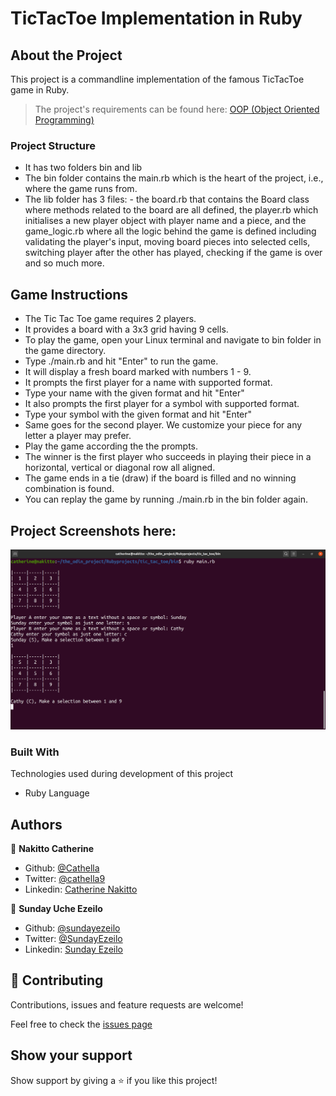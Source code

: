 # TicTacToe Implementation in Ruby

## About the Project
This project is a commandline implementation of the famous TicTacToe game in Ruby.

> The project's requirements can be found here: [OOP (Object Oriented Programming)](https://microverse.pathwright.com/library/fast-track-curriculum/69047/path/step/59565018/)

### Project Structure
- It has two folders bin and lib
- The bin folder contains the main.rb which is the heart of the project, i.e., where the game runs from.
- The lib folder has 3 files: - the board.rb that contains the Board class where methods related to the board are all defined, the player.rb which initialises a new player object with player name and a piece, and the game_logic.rb where all the logic behind the game is defined including validating the player's input, moving board pieces into selected cells, switching player after the other has played, checking if the game is over and so much more.

## Game Instructions
- The Tic Tac Toe game requires 2 players.
- It provides a board with a 3x3 grid having 9 cells.
- To play the game, open your Linux terminal and navigate to bin folder in the game directory.
- Type ./main.rb and hit "Enter" to run the game.
- It will display a fresh board marked with numbers 1 - 9.
- It prompts the first player for a name with supported format.
- Type your name with the given format and hit "Enter"
- It also prompts the first player for a symbol with supported format.
- Type your symbol with the given format and hit "Enter"
- Same goes for the second player. We customize your piece for any letter a player may prefer.
- Play the game according the the prompts.
- The winner is the first player who succeeds in playing their piece in a horizontal, vertical or diagonal row all aligned.
- The game ends in a tie (draw) if the board is filled and no winning combination is found.
- You can replay the game by running ./main.rb in the bin folder again.

## Project Screenshots here:
![screenshot](capture.png)

### Built With
Technologies used during development of this project
- Ruby Language

## Authors

👤 **Nakitto Catherine**

- Github: [@Cathella](https://github.com/Cathella)
- Twitter: [@cathella9](https://twitter.com/cathella9)
- Linkedin: [Catherine Nakitto](https://www.linkedin.com/in/catherine-nakitto-51ba2a40/)

👤 **Sunday Uche Ezeilo**

- Github: [@sundayezeilo](https://github.com/ezeilo-su)
- Twitter: [@SundayEzeilo](https://twitter.com/SundayEzeilo)
- Linkedin: [Sunday Ezeilo](https://www.linkedin.com/in/sunday-ezeilo-a6a67664/)

## 🤝 Contributing

Contributions, issues and feature requests are welcome!

Feel free to check the [issues page](https://github.com/Cathella/tic_tac_toe/issues)

## Show your support

Show support by giving a ⭐️ if you like this project!
